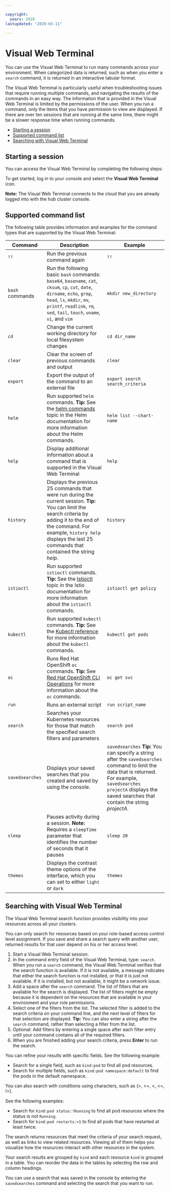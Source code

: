 ```yaml
---

copyright:
  years: 2020
lastupdated: "2020-03-11"

---
```



# Visual Web Terminal

You can use the Visual Web Terminal to run many commands across your environment. When categorized data is returned, such as when you enter a `search` command, it is returned in an interactive tabular format.

The Visual Web Terminal is particularly useful when troubleshooting issues that require running multiple commands, and navigating the results of the commands in an easy way. The information that is provided in the Visual Web Terminal is limited by the permissions of the user. When you run a command, only the items that you have permission to view are displayed. If there are over ten sessions that are running at the same time, there might be a slower response time when running commands.

  - [Starting a session](#starting-a-session)
  - [Supported command list](#supported-command-list)
  - [Searching with Visual Web Terminal](#searching-with-visual-web-terminal)

## Starting a session

You can access the Visual Web Terminal by completing the following steps:

To get started, log in to your console and select the **Visual Web Terminal** icon.

**Note:** The Visual Web Terminal connects to the cloud that you are already logged into with the hub cluster console.

## Supported command list

The following table provides information and examples for the command types that are supported by the Visual Web Terminal:

| Command | Description | Example |
| ---------|--------------|------- |
| `!!` | Run the previous command again | `!!` |
| `bash` commands | Run the following basic `bash` commands: `base64`, `basename`, `cat`, `cksum`, `cp`, `cut`, `date`, `dirname`, `echo`, `grep`, `head`, `ls`, `mkdir`, `mv`, `printf`, `readlink`, `rm`, `sed`, `tail`, `touch`, `uname`, `vi`, and `vim`  | `mkdir new_directory` |
| `cd` | Change the current working directory for local filesystem changes | `cd dir_name` |
| `clear` | Clear the screen of previous commands and output | `clear` |
| `export` | Export the output of the command to an external file | `export search search_criteria` |
| `helm` | Run supported `helm` commands. **Tip:** See the [helm commands](https://v2.helm.sh/docs/helm/#helm) topic in the Helm documentation for more information about the Helm commands. | `helm list --chart-name` |
| `help` | Display additional information about a command that is supported in the Visual Web Terminal | `help` |
| `history` | Displays the previous 25 commands that were run during the current session. **Tip:** You can limit the search criteria by adding it to the end of the command. For example, `history help` displays the last 25 commands that contained the string *help*. | `history` |
| `istioctl` | Run supported `istioctl` commands. **Tip:** See the [Istioctl](https://istio.io/docs/reference/commands/istioctl/) topic in the Istio documentation for more information about the `istioctl` commands. | `istioctl get policy` |
| `kubectl` | Run supported `kubectl` commands. **Tip:** See the [Kubectl reference](https://kubernetes.io/docs/reference/generated/kubectl/kubectl-commands) for more information about the `kubectl` commands. | `kubectl get pods`  |
| `oc` | Runs Red Hat OpenShift `oc` commands. **Tip:** See [Red Hat OpenShift CLI Operations](https://docs.openshift.com/enterprise/3.0/cli_reference/basic_cli_operations.html) for more information about the `oc` commands. | `oc get svc` |
| `run` | Runs an external script | `run script_name` |
| `search` | Searches your Kubernetes resources for those that match the specified search filters and parameters| `search pod` |
| `savedsearches` | Displays your saved searches that you created and saved by using the console.| `savedsearches` **Tip:** You can specify a string after the `savedsearches` command to limit the data that is returned. For example, `savedsearches projectA` displays the saved searches that contain the string *projectA*. |
| `sleep` | Pauses activity during a session. **Note:** Requires a `sleepTime` parameter that identifies the number of seconds that it pauses | `sleep 20` |
| `themes` |  Displays the contrast theme options of the interface, which you can set to either `light` or `dark` | `themes` |

## Searching with Visual Web Terminal

The Visual Web Terminal search function provides visibility into your resources across all your clusters.

You can only search for resources based on your role-based access control level assignment. If you save and share a search query with another user, returned results for that user depend on his or her access level.

1. Start a Visual Web Terminal session.
2. In the command entry field of the Visual Web Terminal, type: `search`. When you run a `search` command, the Visual Web Terminal verifies that the search function is available. If it is not available, a message indicates that either the search function is not installed, or that it is just not available. If it is installed, but not available, it might be a network issue.
3. Add a space after the `search` command. The list of filters that are available for the search is displayed. The list of filters might be empty because it is dependent on the resources that are available in your environment and your role permissions.
4. Select one of the filters from the list. The selected filter is added to the search criteria on your command line, and the next level of filters for that selection are displayed. **Tip:** You can also enter a string after the `search` command, rather than selecting a filter from the list.
5. Optional: Add filters by entering a single space after each filter entry until your command contains all of the required filters.
6. When you are finished adding your search criteria, press **Enter** to run the search.

You can refine your results with specific fields. See the following example:

  - Search for a single field, such as `kind:pod` to find all pod resources.
  - Search for multiple fields, such as `kind:pod namespace:default` to find the pods in the default namespace.

You can also search with conditions using characters, such as (>, >=, <, <=, !=).

See the following examples:

  - Search for `kind:pod status:!Running` to find all pod resources where the status is not `Running`.
  - Search for `kind:pod restarts:>1` to find all pods that have restarted at least twice.

The search returns resources that meet the criteria of your search request, as well as links to view related resources. Viewing all of them helps you visualize how the resources interact with other resources in the system. 
   
Your search results are grouped by `kind` and each resource `kind` is grouped in a table. You can reorder the data in the tables by selecting the row and column headings.

You can use a search that was saved in the console by entering the `savedsearches` command and selecting the search that you want to run.
